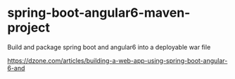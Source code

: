 # spring-boot-angular6-maven-project
Build and package spring boot and angular6 into a deployable war file

https://dzone.com/articles/building-a-web-app-using-spring-boot-angular-6-and
